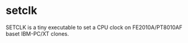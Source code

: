 # setclk
SETCLK is a tiny executable to set a CPU clock on FE2010A/PT8010AF baset IBM-PC/XT clones.

